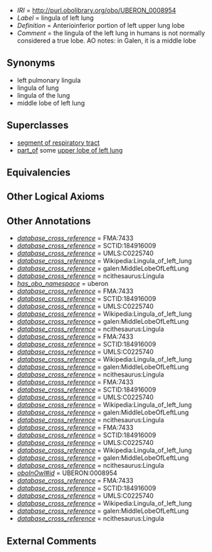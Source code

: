  * *IRI* = http://purl.obolibrary.org/obo/UBERON_0008954
 * *Label* = lingula of left lung
 * *Definition* = Anterioinferior portion of left upper lung lobe
 * *Comment* = the lingula of the left lung in humans is not normally considered a true lobe. AO notes: in Galen, it is a middle lobe

## Synonyms

 * left pulmonary lingula
 * lingula of lung
 * lingula of the lung
 * middle lobe of left lung

## Superclasses

 * [segment of respiratory tract](../../UBERON/72/UBERON_0000072.md)
 * [part_of](../../BFO/50/BFO_0000050.md) some [upper lobe of left lung](../../UBERON/52/UBERON_0008952.md)

## Equivalencies


## Other Logical Axioms


## Other Annotations

 * *[database_cross_reference](../../ef/oboInOwl#hasDbXref.md)* = FMA:7433
 * *[database_cross_reference](../../ef/oboInOwl#hasDbXref.md)* = SCTID:184916009
 * *[database_cross_reference](../../ef/oboInOwl#hasDbXref.md)* = UMLS:C0225740
 * *[database_cross_reference](../../ef/oboInOwl#hasDbXref.md)* = Wikipedia:Lingula_of_left_lung
 * *[database_cross_reference](../../ef/oboInOwl#hasDbXref.md)* = galen:MiddleLobeOfLeftLung
 * *[database_cross_reference](../../ef/oboInOwl#hasDbXref.md)* = ncithesaurus:Lingula
 * *[has_obo_namespace](../../ce/oboInOwl#hasOBONamespace.md)* = uberon
 * *[database_cross_reference](../../ef/oboInOwl#hasDbXref.md)* = FMA:7433
 * *[database_cross_reference](../../ef/oboInOwl#hasDbXref.md)* = SCTID:184916009
 * *[database_cross_reference](../../ef/oboInOwl#hasDbXref.md)* = UMLS:C0225740
 * *[database_cross_reference](../../ef/oboInOwl#hasDbXref.md)* = Wikipedia:Lingula_of_left_lung
 * *[database_cross_reference](../../ef/oboInOwl#hasDbXref.md)* = galen:MiddleLobeOfLeftLung
 * *[database_cross_reference](../../ef/oboInOwl#hasDbXref.md)* = ncithesaurus:Lingula
 * *[database_cross_reference](../../ef/oboInOwl#hasDbXref.md)* = FMA:7433
 * *[database_cross_reference](../../ef/oboInOwl#hasDbXref.md)* = SCTID:184916009
 * *[database_cross_reference](../../ef/oboInOwl#hasDbXref.md)* = UMLS:C0225740
 * *[database_cross_reference](../../ef/oboInOwl#hasDbXref.md)* = Wikipedia:Lingula_of_left_lung
 * *[database_cross_reference](../../ef/oboInOwl#hasDbXref.md)* = galen:MiddleLobeOfLeftLung
 * *[database_cross_reference](../../ef/oboInOwl#hasDbXref.md)* = ncithesaurus:Lingula
 * *[database_cross_reference](../../ef/oboInOwl#hasDbXref.md)* = FMA:7433
 * *[database_cross_reference](../../ef/oboInOwl#hasDbXref.md)* = SCTID:184916009
 * *[database_cross_reference](../../ef/oboInOwl#hasDbXref.md)* = UMLS:C0225740
 * *[database_cross_reference](../../ef/oboInOwl#hasDbXref.md)* = Wikipedia:Lingula_of_left_lung
 * *[database_cross_reference](../../ef/oboInOwl#hasDbXref.md)* = galen:MiddleLobeOfLeftLung
 * *[database_cross_reference](../../ef/oboInOwl#hasDbXref.md)* = ncithesaurus:Lingula
 * *[database_cross_reference](../../ef/oboInOwl#hasDbXref.md)* = FMA:7433
 * *[database_cross_reference](../../ef/oboInOwl#hasDbXref.md)* = SCTID:184916009
 * *[database_cross_reference](../../ef/oboInOwl#hasDbXref.md)* = UMLS:C0225740
 * *[database_cross_reference](../../ef/oboInOwl#hasDbXref.md)* = Wikipedia:Lingula_of_left_lung
 * *[database_cross_reference](../../ef/oboInOwl#hasDbXref.md)* = galen:MiddleLobeOfLeftLung
 * *[database_cross_reference](../../ef/oboInOwl#hasDbXref.md)* = ncithesaurus:Lingula
 * *[oboInOwl#id](../../id/oboInOwl#id.md)* = UBERON:0008954
 * *[database_cross_reference](../../ef/oboInOwl#hasDbXref.md)* = FMA:7433
 * *[database_cross_reference](../../ef/oboInOwl#hasDbXref.md)* = SCTID:184916009
 * *[database_cross_reference](../../ef/oboInOwl#hasDbXref.md)* = UMLS:C0225740
 * *[database_cross_reference](../../ef/oboInOwl#hasDbXref.md)* = Wikipedia:Lingula_of_left_lung
 * *[database_cross_reference](../../ef/oboInOwl#hasDbXref.md)* = galen:MiddleLobeOfLeftLung
 * *[database_cross_reference](../../ef/oboInOwl#hasDbXref.md)* = ncithesaurus:Lingula

## External Comments


